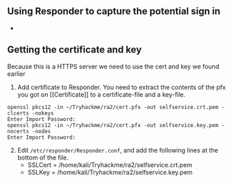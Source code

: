 
## Using Responder to capture the potential sign in
- 

## Getting the certificate and key

Because this is a HTTPS server we need to use the cert and key we found earlier

1. Add certificate to Responder. You need to extract the contents of the pfx you got on [[Certificate]] to a certificate-file and a key-file.
```
openssl pkcs12 -in ~/Tryhackme/ra2/cert.pfx -out selfservice.crt.pem -clcerts -nokeys 
Enter Import Password: 
openssl pkcs12 -in ~/Tryhackme/ra2/cert.pfx -out selfservice.key.pem -nocerts -nodes 
Enter Import Password:
```

2. Edit `/etc/responder/Responder.conf`, and add the following lines at the bottom of the file.
	- SSLCert = /home/kali/Tryhackme/ra2/selfservice.crt.pem
	- SSLKey = /home/kali/Tryhackme/ra2/selfservice.key.pem

